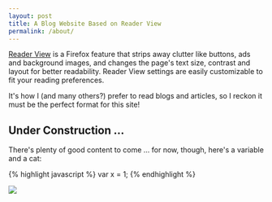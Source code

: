 ```yaml
---
layout: post
title: A Blog Website Based on Reader View
permalink: /about/
---
```

<!--
This is the base Jekyll theme. You can find out more info about customizing your Jekyll theme, as well as basic Jekyll usage documentation at [jekyllrb.com](http://jekyllrb.com/)

You can find the source code for the Jekyll new theme at:
[jekyll-new](https://github.com/jglovier/jekyll-new)

You can find the source code for Jekyll at
[jekyll](https://github.com/jekyll/jekyll)
-->

<a href="https://support.mozilla.org/en-US/kb/firefox-reader-view-clutter-free-web-pages">Reader View</a> is a Firefox feature that strips away clutter like buttons, ads and background images, and changes the page's text size, contrast and layout for better readability. Reader View settings are easily customizable to fit your reading preferences.

It's how I (and many others?) prefer to read blogs and articles, so I reckon it must be the perfect format for this site!

## Under Construction ...

There's plenty of good content to come ... for now, though, here's a variable and a cat:

{% highlight javascript %}
var x = 1;
{% endhighlight %}

<img src="https://www.royalcanin.com/~/media/Royal-Canin/Product-Categories/cat-adult-landing-hero.ashx" />
